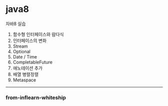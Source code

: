 # java8
자바8 실습

1. 함수형 인터페이스와 람다식
2. 인터페이스의 변화
3. Stream
4. Optional
5. Date / Time
6. CompletableFuture
7. 애노테이션 추가
8. 배열 병렬정렬
9. Metaspace
---
### from-inflearn-whiteship
